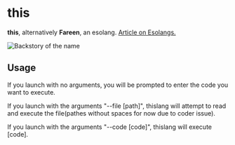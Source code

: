 # this
**this**, alternatively **Fareen**, an esolang. [Article on Esolangs.](https://esolangs.org/wiki/This)

![Backstory of the name](https://cdn.discordapp.com/attachments/853155168170147910/926630262488584262/unknown.png)

## Usage
If you launch with no arguments, you will be prompted to enter the code you want to execute.

If you launch with the arguments "--file [path]", thislang will attempt to read and execute the file(pathes without spaces for now due to coder issue).

If you launch with the arguments "--code [code]", thislang will execute [code].
